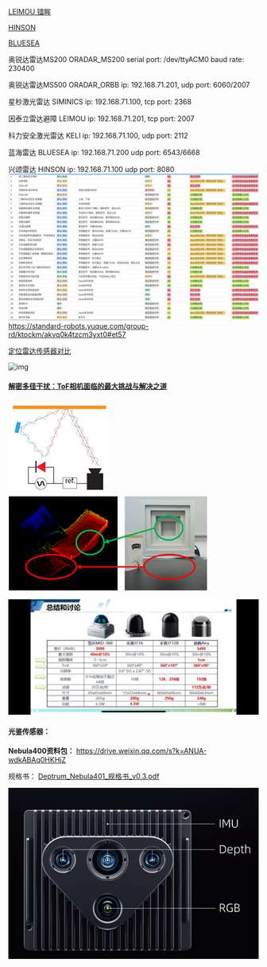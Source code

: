 [LEIMOU    镭眸](http://www.leimou.com/)

[HINSON](http://isite.baidu.com/site/hinson-xs.com/9dd6ee48-f954-4111-9908-454add2726cd?ch=48http://isite.baidu.com/site/hinson-xs.com/9dd6ee48-f954-4111-9908-454add2726cd?ch=48\&wid=62ba4baafa6e4690b5cdd5d24190d37f_0_0\&wid=62ba4baafa6e4690b5cdd5d24190d37f_0_0)    

[BLUESEA](https://aisite.wejianzhan.com/site/wjz3p8iw/c1eaa7b2-4ae7-4220-873e-db007e54311a?ch=48)

奥锐达雷达MS200  ORADAR\_MS200  serial port: /dev/ttyACM0  baud rate: 230400

奥锐达雷达MS500  ORADAR\_ORBB   ip: 192.168.71.201, udp port: 6060/2007

星秒激光雷达     SIMINICS      ip: 192.168.71.100, tcp port: 2368

因泰立雷达避障   LEIMOU        ip: 192.168.71.201, tcp port: 2007

科力安全激光雷达  KELI         ip: 192.168.71.100, udp port: 2112

蓝海雷达         BLUESEA     ip: 192.168.71.200  udp port: 6543/6668

兴颂雷达         HINSON      ip: 192.168.71.100  udp port: 8080   ![image-20231009104212371](sensor.assets/image-20231009104212371.png)<https://standard-robots.yuque.com/group-rd/ktockm/akvq0k4tzcm3yxt0#et57>

[定位雷达传感器对比](https://blog.csdn.net/tiancailx/article/details/110141867)

![img](sensor.assets/watermark,type_ZmFuZ3poZW5naGVpdGk,shadow_10,text_aHR0cHM6Ly9ibG9nLmNzZG4ubmV0L3RpYW5jYWlseA==,size_16,color_FFFFFF,t_70#pic_center.png)

#### [解密多径干扰：ToF相机面临的最大挑战与解决之道](https://zhuanlan.zhihu.com/p/645861136)

![img](sensor.assets/v2-b7a9320d8e83d1bdf62857e174f3857e_720w.webp)![img](sensor.assets/v2-9360a0919c9b96d72197c211df41433c_720w.webp)

![image-20250122103945987](sensor.assets/image-20250122103945987.png)



#### 光鉴传感器：

 **Nebula400资料包：** https://drive.weixin.qq.com/s?k=ANUA-wdkABAq0HKHjZ 

规格书： [Deptrum_Nebula401_规格书_v0.3.pdf](../../.topwrite/assets/Deptrum_Nebula401_规格书_v0.3.pdf) 

![image-20250411103238849](sensor.assets/image-20250411103238849.png)

